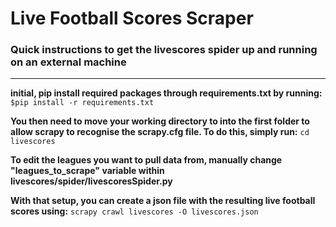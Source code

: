 # Live Football Scores Scraper

### Quick instructions to get the livescores spider up and running on an external machine

<hr>

**initial, pip install required packages through requirements.txt by running:**
`$pip install -r requirements.txt`

**You then need to move your working directory to into the first folder to allow scrapy to recognise the scrapy.cfg file. To do this, simply run:**
`cd livescores`

**To edit the leagues you want to pull data from, manually change "leagues_to_scrape" variable within livescores/spider/livescoresSpider.py**

**With that setup, you can create a json file with the resulting live football scores using:**
`scrapy crawl livescores -O livescores.json`
